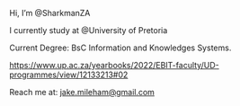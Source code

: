Hi, I’m @SharkmanZA

I currently study at @University of Pretoria 

Current Degree: BsC Information and Knowledges Systems. 

https://www.up.ac.za/yearbooks/2022/EBIT-faculty/UD-programmes/view/12133213#02

Reach me at: jake.mileham@gmail.com

<!---
SharkmanZA/SharkmanZA is a ✨ special ✨ repository because its `README.md` (this file) appears on your GitHub profile.
You can click the Preview link to take a look at your changes.
--->
